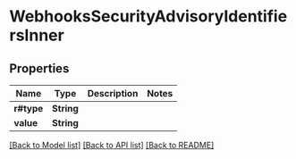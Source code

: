 # WebhooksSecurityAdvisoryIdentifiersInner

## Properties

Name | Type | Description | Notes
------------ | ------------- | ------------- | -------------
**r#type** | **String** |  | 
**value** | **String** |  | 

[[Back to Model list]](../README.md#documentation-for-models) [[Back to API list]](../README.md#documentation-for-api-endpoints) [[Back to README]](../README.md)


